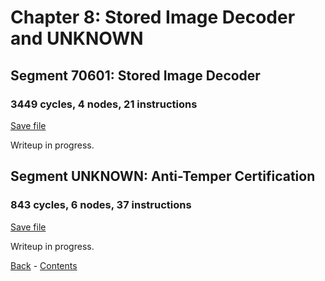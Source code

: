 # Chapter 8: Stored Image Decoder and UNKNOWN

## Segment 70601: Stored Image Decoder

### 3449 cycles, 4 nodes, 21 instructions

[Save file](save/70601.0.txt)

Writeup in progress.

## Segment UNKNOWN: Anti-Temper Certification

### 843 cycles, 6 nodes, 37 instructions

[Save file](save/UNKNOWN.0.txt)

Writeup in progress. 

[Back](chapter07.md) - [Contents](README.md)
